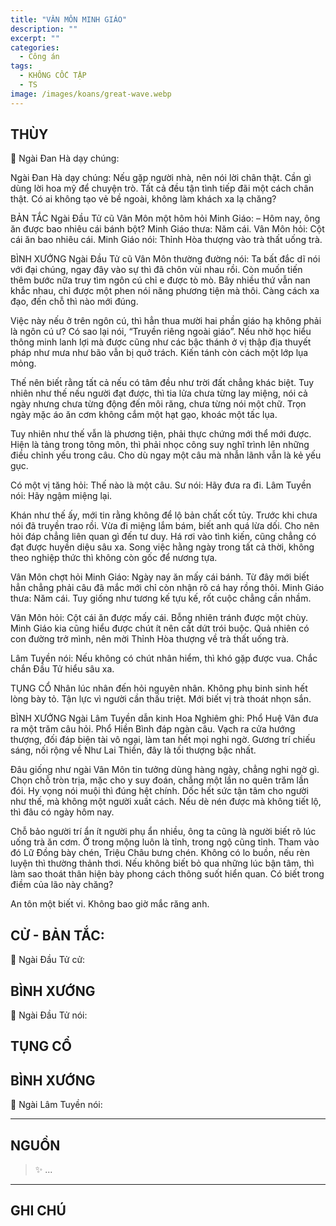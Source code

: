 ```yaml
---
title: "VÂN MÔN MINH GIÁO"
description: ""
excerpt: ""
categories:
  - Công án
tags:
  - KHÔNG CỐC TẬP
  - TS 
image: /images/koans/great-wave.webp
---
```


## THÙY

📢 Ngài Đan Hà dạy chúng:



Ngài Đan Hà dạy chúng: Nếu gặp người nhà, nên nói lời chân thật. Cần gì dùng lời hoa mỹ để chuyện trò. Tất cả đều tận tình tiếp đãi một cách chân thật. Có ai không tạo vẻ bề ngoài, không làm khách xa lạ chăng?

BẢN TẮC
Ngài Đầu Tử cũ Vân Môn một hôm hỏi Minh Giáo:
– Hôm nay, ông ăn được bao nhiêu cái bánh bột?
Minh Giáo thưa: Năm cái.
Vân Môn hỏi: Cột cái ăn bao nhiêu cái.
Minh Giáo nói: Thỉnh Hòa thượng vào trà thất uống trà.

BÌNH XƯỚNG
Ngài Đầu Tử cũ Vân Môn thường đường nói: Ta bất đắc dĩ nói với đại chúng, ngay đây vào sự thì đã chôn vùi nhau rồi. Còn muốn tiến thêm bước nữa truy tìm ngôn cú chỉ e được tò mò. Bây nhiều thứ vẫn nan khắc nhau, chỉ được một phen nói năng phương tiện mà thôi. Càng cách xa đạo, đến chỗ thì nào mới đúng.

Việc này nếu ở trên ngôn cú, thì hẳn thua mười hai phần giáo hạ không phải là ngôn cú ư? Có sao lại nói, “Truyền riêng ngoài giáo”. Nếu nhờ học hiểu thông minh lanh lợi mà được cũng như các bậc thánh ở vị thập địa thuyết pháp như mưa như bão vẫn bị quở trách. Kiến tánh còn cách một lớp lụa mỏng.

Thế nên biết rằng tất cả nếu có tâm đều như trời đất chẳng khác biệt. Tuy nhiên như thế nếu người đạt được, thì tia lửa chưa từng lay miệng, nói cả ngày nhưng chưa từng động đến môi răng, chưa từng nói một chữ. Trọn ngày mặc áo ăn cơm không cắm một hạt gạo, khoác một tấc lụa.

Tuy nhiên như thế vẫn là phương tiện, phải thực chứng mới thể mới được. Hiện là tảng trong tông môn, thì phải nhọc công suy nghĩ trình lên những điều chỉnh yếu trong câu. Cho dù ngay một câu mà nhẫn lãnh vẫn là kẻ yếu gục.

Có một vị tăng hỏi: Thế nào là một câu.
Sư nói: Hãy đưa ra đi.
Lâm Tuyền nói: Hãy ngậm miệng lại.

Khán như thế ấy, mới tin rằng không để lộ bản chất cốt tủy. Trước khi chưa nói đã truyền trao rồi. Vừa đi miệng lắm bám, biết anh quá lừa dối. Cho nên hỏi đáp chẳng liên quan gì đến tư duy. Há rơi vào tình kiến, cũng chẳng có đạt được huyền diệu sâu xa. Song việc hằng ngày trong tất cả thời, không theo nghiệp thức thì không còn gốc để nương tựa.

Vân Môn chợt hỏi Minh Giáo: Ngày nay ăn mấy cái bánh. Từ đây mới biết hẳn chẳng phải câu đã mắc mới chỉ còn nhận rõ cá hay rồng thôi.
Minh Giáo thưa: Năm cái. Tuy giống như tương kế tựu kế, rốt cuộc chẳng cần nhầm.

Vân Môn hỏi: Cột cái ăn được mấy cái. Bỗng nhiên tránh được một chùy. Minh Giáo kia cũng hiểu được chút ít nên cất dứt trói buộc. Quả nhiên có con đường trở mình, nên mời Thỉnh Hòa thượng về trà thất uống trà.

Lâm Tuyền nói: Nếu không có chút nhân hiểm, thì khó gặp được vua. Chắc chắn Đầu Tử hiểu sâu xa.

TỤNG CỔ
Nhân lúc nhân đến hỏi nguyên nhân.
Không phụ binh sinh hết lòng bày tỏ.
Tận lực vì người cần thấu triệt.
Mới biết vị trà thoát nhọn sắn.

BÌNH XƯỚNG
Ngài Lâm Tuyền dẫn kinh Hoa Nghiêm ghi: Phổ Huệ Vân đưa ra một trăm câu hỏi. Phổ Hiền Bình đáp ngàn câu. Vạch ra cửa hướng thượng, đối đáp biện tài vô ngại, làm tan hết mọi nghi ngờ. Gương trí chiếu sáng, nối rộng về Như Lai Thiền, đây là tối thượng bậc nhất.

Đâu giống như ngài Vân Môn tin tưởng dùng hàng ngày, chẳng nghi ngờ gì. Chọn chỗ tròn trịa, mặc cho y suy đoán, chẳng một lần no quên trăm lần đói. Hy vọng nói muội thì đúng hệt chính. Dốc hết sức tận tâm cho người như thế, mà không một người xuất cách. Nếu dè nén được mà không tiết lộ, thì đâu có ngày hôm nay.

Chỗ bảo người trí ẩn ít người phụ ẩn nhiều, ông ta cũng là người biết rõ lúc uống trà ăn cơm. Ở trong mộng luôn là tỉnh, trong ngộ cũng tỉnh. Tham vào đó Lữ Đồng bày chén, Triệu Châu bưng chén. Không có lo buồn, nếu rèn luyện thì thường thảnh thơi. Nếu không biết bỏ qua những lúc bận tâm, thì làm sao thoát thân hiện bày phong cách thông suốt hiển quan. Có biết trong điềm của lão này chăng?

An tôn một biết vi.
Không bao giờ mắc răng anh.

## CỬ - BẢN TẮC:

📢 Ngài Đầu Tử cử:

> 

## BÌNH XƯỚNG

📢 Ngài Đầu Tử nói:



## TỤNG CỔ

> 

## BÌNH XƯỚNG

📢 Ngài Lâm Tuyền nói:



<hr class="blog-rule" />

## NGUỒN

> ✨ ...

<hr class="blog-rule" />

## GHI CHÚ

[^1]: ⭐️ <a href="/masters/Shaoshan-Huanpu" target="_blank">🔗 TS </a>
